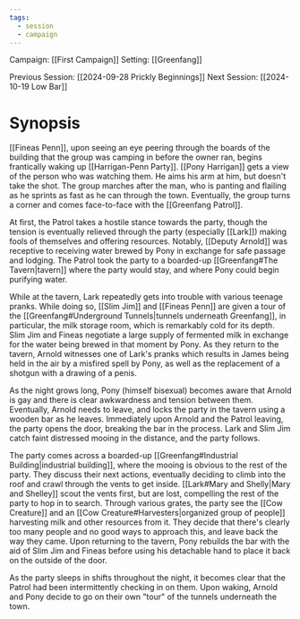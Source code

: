 ```yaml
---
tags:
  - session
  - campaign
---
```

Campaign: [[First Campaign]]
Setting: [[Greenfang]]

Previous Session: [[2024-09-28 Prickly Beginnings]]
Next Session: [[2024-10-19 Low Bar]]

# Synopsis

[[Fineas Penn]], upon seeing an eye peering through the boards of the building that the group was camping in before the owner ran, begins frantically waking up [[Harrigan-Penn Party]]. [[Pony Harrigan]] gets a view of the person who was watching them. He aims his arm at him, but doesn't take the shot. The group marches after the man, who is panting and flailing as he sprints as fast as he can through the town. Eventually, the group turns a corner and comes face-to-face with the [[Greenfang Patrol]].

At first, the Patrol takes a hostile stance towards the party, though the tension is eventually relieved through the party (especially [[Lark]]) making fools of themselves and offering resources. Notably, [[Deputy Arnold]] was receptive to receiving water brewed by Pony in exchange for safe passage and lodging. The Patrol took the party to a boarded-up [[Greenfang#The Tavern|tavern]] where the party would stay, and where Pony could begin purifying water.

While at the tavern, Lark repeatedly gets into trouble with various teenage pranks. While doing so, [[Slim Jim]] and [[Fineas Penn]] are given a tour of the [[Greenfang#Underground Tunnels|tunnels underneath Greenfang]], in particular, the milk storage room, which is remarkably cold for its depth. Slim Jim and Fineas negotiate a large supply of fermented milk in exchange for the water being brewed in that moment by Pony. As they return to the tavern, Arnold witnesses one of Lark's pranks which results in James being held in the air by a misfired spell by Pony, as well as the replacement of a shotgun with a drawing of a penis.

As the night grows long, Pony (himself bisexual) becomes aware that Arnold is gay and there is clear awkwardness and tension between them. Eventually, Arnold needs to leave, and locks the party in the tavern using a wooden bar as he leaves. Immediately upon Arnold and the Patrol leaving, the party opens the door, breaking the bar in the process. Lark and Slim Jim catch faint distressed mooing in the distance, and the party follows.

The party comes across a boarded-up [[Greenfang#Industrial Building|industrial building]], where the mooing is obvious to the rest of the party. They discuss their next actions, eventually deciding to climb into the roof and crawl through the vents to get inside. [[Lark#Mary and Shelly|Mary and Shelley]] scout the vents first, but are lost, compelling the rest of the party to hop in to search. Through various grates, the party see the [[Cow Creature]] and an [[Cow Creature#Harvesters|organized group of people]] harvesting milk and other resources from it. They decide that there's clearly too many people and no good ways to approach this, and leave back the way they came. Upon returning to the tavern, Pony rebuilds the bar with the aid of Slim Jim and Fineas before using his detachable hand to place it back on the outside of the door.

As the party sleeps in shifts throughout the night, it becomes clear that the Patrol had been intermittently checking in on them. Upon waking, Arnold and Pony decide to go on their own "tour" of the tunnels underneath the town.